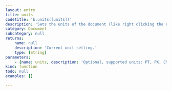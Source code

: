 ```yaml
---
layout: entry
title: units
codetitle: 'b.units([units])'
description: 'Sets the units of the document (like right clicking the rulers). The default units of basil.js are PT.'
category: Document
subcategory: null
returns:
    name: null
    description: 'Current unit setting.'
    type: [String]
parameters:
    - {name: units, description: 'Optional, supported units: PT, PX, CM, MM or IN.', optional: true, type: [String]}
kind: function
todo: null
examples: []

---
```

